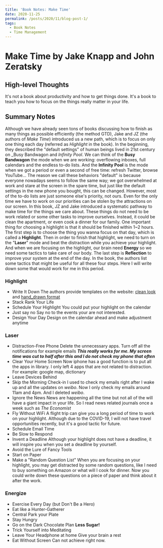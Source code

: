 ```yaml
---
title: 'Book Notes: Make Time'
date: 2020-11-25
permalink: /posts/2020/11/blog-post-1/
tags:
  - Book Notes
  - Time Management
---
```


# Make Time by Jake Knapp and John Zeratsky

## High-level Thoughts
It's not a book about productivity and how to get things done. It's a book to teach you how to focus on the things really matter in your life.

## Summary Notes
Although we have already seen tons of books discussing how to finish as many things as possible efficiently (the method GTD), Jake and JZ (the authors of _Make Time_) introduced us a new path, which is to focus on only one thing each day (referred as _Highlight_ in the book). In the beginning, they described the "default settings" of human beings lived in 21st century on _Busy Bandwagon and _Infinity Pool_. We can think of the __Busy Bandwagon__ the mode when we are working: overflowing inboxes, full calendars and the endless to-do lists. And the __Infinity Pool__ is the mode when we got a period or even a second of free time: refresh Twitter, browse YouTube... The reason we call these behaviors "default" is because everyone nowadays seems to follow the same way; we got overwhelmed at work and stare at the screen in the spare time, but just like the default settings in the new phone you bought, this can be changed.
However, most of the to-do lists are just someone else's priority, not ours. Even for the only time we have to work on our priorities can be stolen by the attractions on our screen. In this book, JZ and Jake introduced a systematic pathway to make time for the things we care about. These things do not need to be work related or some other tasks to improve ourselves. Instead, it could be clean the apartment, or even cook a dinner for our family. One important thing for choosing a highlight is that it should be finished within 1~2 hours. The first step is to choose the thing you wanna focus on that day, which is called a __Highlight__. Then in order to finish that highlight, we need to turn on the "__Laser__" mode and beat the distraction while you achieve your highlight. And when we are focusing on the highlight, our brain need __Energy__ so we need some tactics to take care of our body. The last step is __Reflection__ to improve your system at the end of the day. In the book, the authors list some tactics that might be useful for all these four steps. Here I will write down some that would work for me in this period.

### Highlight
- Write It Down
The authors provide templates on the website: [clean look](https://maketime.blog/wp-content/uploads/2019/03/Make-Time-Notes-simple-1.pdf) and [hand_drawn format](https://maketime.blog/wp-content/uploads/2019/03/Make-Time-Notes-hand-drawn.pdf)
- Stack Rank Your Life
- Schedule Your Highlight
You could put your highlight on the calendar
- Just say no
Say no to the events your are not interested. 
- Design Your Day
Design on the calendar ahead and make adjustment anytime

### Laser
- Distraction-Free Phone
Delete the unnecessary apps. Turn off all the notifications for example emails
__*This really works for me. My screen time was cut to half after this and I do not check my phone that often*__
- Clear Your Home Screen
Now iphone has a good function is to put all the apps in library. I only left 4 apps that are not related to distraction. For example: google map, dictionary
- Leave Devices Behind
- Skip the Morning Check-in
I used to check my emails right after I wake up and all the updates on _weibo_. Now I only check my emails around 11am and 4pm. And I deleted _weibo_.
- Ignore the News
News are happening all the time but not all of the will have a giant impact in your life. So I read news related journals once a week such as _The Economist_
- Fly Without WiFi
A flight trip can give you a long period of time to work on your highlight. Although due to the COVID-19, I will not have travel opportunities recently, but it's a good tactic for future.
- Schedule Email Time
- Be Slow to Respond
- Invent a Deadline
Although your highlight does not have a deadline, it will inspire you when you set a deadline by yourself.
- Avoid the Lure of Fancy Tools
- Start on Paper
- Make a "Random Question List"
When you are focusing on your highlight, you may get distracted by some random questions, like I need to buy something on Amazon or what will I cook for dinner. Now you could write down these questions on a piece of paper and think about it after the work.

### Energize
- Exercise Every Day (but Don't Be a Hero)
- Eat like a Hunter-Gatherer
- Central Park your Plate
- Stay Hungry
- Go on the Dark Chocolate Plan
__Less Sugar!__
- Trick Yourself into Meditating
- Leave Your Headphone at home
Give your brain a rest
- Eat Without Screen
Can not achieve right now.


